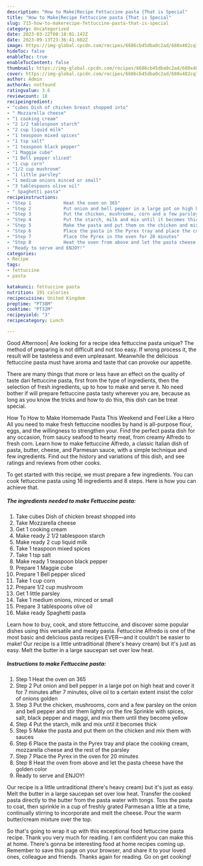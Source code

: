 ```yaml
---
description: "How to Make|Recipe Fettuccine pasta {That is Special"
title: "How to Make|Recipe Fettuccine pasta {That is Special"
slug: 715-how-to-makerecipe-fettuccine-pasta-that-is-special
category: Uncategorized
date: 2023-03-22T08:18:01.142Z
date: 2023-09-13T23:36:41.602Z
image: https://img-global.cpcdn.com/recipes/6686cb45dba0c2ad/680x482cq70/fettuccine-pasta-recipe-main-photo.jpg
hideToc: false
enableToc: true
enableTocContent: false
thumbnail: https://img-global.cpcdn.com/recipes/6686cb45dba0c2ad/680x482cq70/fettuccine-pasta-recipe-main-photo.jpg
cover: https://img-global.cpcdn.com/recipes/6686cb45dba0c2ad/680x482cq70/fettuccine-pasta-recipe-main-photo.jpg
author: Admin
authorAv: notfound
ratingvalue: 3.6
reviewcount: 18
recipeingredient:
- "cubes Dish of chicken breast shopped into"
- " Mozzarella cheese"
- "1 cooking cream"
- "2 1/2 tablespoon starch"
- "2 cup liquid milk"
- "1 teaspoon mixed spices"
- "1 tsp salt"
- "1 teaspoon black pepper"
- "1 Maggie cube"
- "1 Bell pepper sliced"
- "1 cup corn"
- "1/2 cup mushroom"
- "1 little parsley"
- "1 medium onions minced or small"
- "3 tablespoons olive oil"
- " Spaghetti pasta"
recipeinstructions:
- "Step 1            Heat the oven on 365"
- "Step 2            Put onion and bell pepper in a large pot on high heat and cover it for 7 minutes after 7 minutes, olive oil to a certain extent insist the color of onions golden"
- "Step 3            Put the chicken, mushrooms, corn and a few parsley on the onion and bell pepper and stir them lightly on the fire Sprinkle with spices, salt, black pepper and maggi, and mix them until they become yellow"
- "Step 4            Put the starch, milk and mix until it becomes thick"
- "Step 5            Make the pasta and put them on the chicken and mix them with sauces"
- "Step 6            Place the pasta in the Pyrex tray and place the cooking cream, mozzarella cheese and the rest of the parsley"
- "Step 7            Place the Pyrex in the oven for 20 minutes"
- "Step 8            Heat the oven from above and let the pasta cheese have the golden color"
- "Ready to serve and ENJOY!"
categories:
- Recipe
tags:
- fettuccine
- pasta

katakunci: fettuccine pasta 
nutrition: 191 calories
recipecuisine: United Kingdom
preptime: "PT38M"
cooktime: "PT32M"
recipeyield: "3"
recipecategory: Lunch

---
```



Good Afternoon| Are looking for a recipe idea fettuccine pasta unique? The method of preparing is not difficult and not too easy. If wrong process it, the result will be tasteless and even unpleasant. Meanwhile the delicious fettuccine pasta must have aroma and taste that can provoke our appetite.






There are many things that more or less have an effect on the quality of taste dari fettuccine pasta, first from the type of ingredients, then the selection of fresh ingredients, up to how to make and serve it. No need bother if will prepare fettuccine pasta tasty wherever you are, because as long as you know the tricks and how to do this, this dish can be treat  special.


How To How to Make Homemade Pasta This Weekend and Feel Like a Hero All you need to make fresh fettuccine noodles by hand is all-purpose flour, eggs, and the willingness to strengthen your. Find the perfect pasta dish for any occasion, from saucy seafood to hearty meat, from creamy Alfredo to fresh corn. Learn how to make fettuccine Alfredo, a classic Italian dish of pasta, butter, cheese, and Parmesan sauce, with a simple technique and few ingredients. Find out the history and variations of this dish, and see ratings and reviews from other cooks.


To get started with this recipe, we must prepare a few ingredients. You can cook fettuccine pasta using 16 ingredients and 8 steps. Here is how you can achieve that.

<!--inarticleads1-->

##### The ingredients needed to make Fettuccine pasta:

1. Take cubes Dish of chicken breast shopped into
1. Take  Mozzarella cheese
1. Get 1 cooking cream
1. Make ready 2 1/2 tablespoon starch
1. Make ready 2 cup liquid milk
1. Take 1 teaspoon mixed spices
1. Take 1 tsp salt
1. Make ready 1 teaspoon black pepper
1. Prepare 1 Maggie cube
1. Prepare 1 Bell pepper sliced
1. Take 1 cup corn
1. Prepare 1/2 cup mushroom
1. Get 1 little parsley
1. Take 1 medium onions, minced or small
1. Prepare 3 tablespoons olive oil
1. Make ready  Spaghetti pasta


Learn how to buy, cook, and store fettuccine, and discover some popular dishes using this versatile and meaty pasta. Fettuccine Alfredo is one of the most basic and delicious pasta recipes EVER—and it couldn&#39;t be easier to make! Our recipe is a little untraditional (there&#39;s heavy cream) but it&#39;s just as easy. Melt the butter in a large saucepan set over low heat. 

<!--inarticleads2-->

##### Instructions to make Fettuccine pasta:

1. Step 1            Heat the oven on 365
1. Step 2            Put onion and bell pepper in a large pot on high heat and cover it for 7 minutes after 7 minutes, olive oil to a certain extent insist the color of onions golden
1. Step 3            Put the chicken, mushrooms, corn and a few parsley on the onion and bell pepper and stir them lightly on the fire Sprinkle with spices, salt, black pepper and maggi, and mix them until they become yellow
1. Step 4            Put the starch, milk and mix until it becomes thick
1. Step 5            Make the pasta and put them on the chicken and mix them with sauces
1. Step 6            Place the pasta in the Pyrex tray and place the cooking cream, mozzarella cheese and the rest of the parsley
1. Step 7            Place the Pyrex in the oven for 20 minutes
1. Step 8            Heat the oven from above and let the pasta cheese have the golden color
1. Ready to serve and ENJOY!

Our recipe is a little untraditional (there&#39;s heavy cream) but it&#39;s just as easy. Melt the butter in a large saucepan set over low heat. Transfer the cooked pasta directly to the butter from the pasta water with tongs. Toss the pasta to coat, then sprinkle in a cup of freshly grated Parmesan a little at a time, continually stirring to incorporate and melt the cheese. Pour the warm butter/cream mixture over the top. 

So that's going to wrap it up with this exceptional food fettuccine pasta recipe. Thank you very much for reading. I am confident you can make this at home. There's gonna be interesting food at home recipes coming up. Remember to save this page on your browser, and share it to your loved ones, colleague and friends. Thanks again for reading. Go on get cooking!
